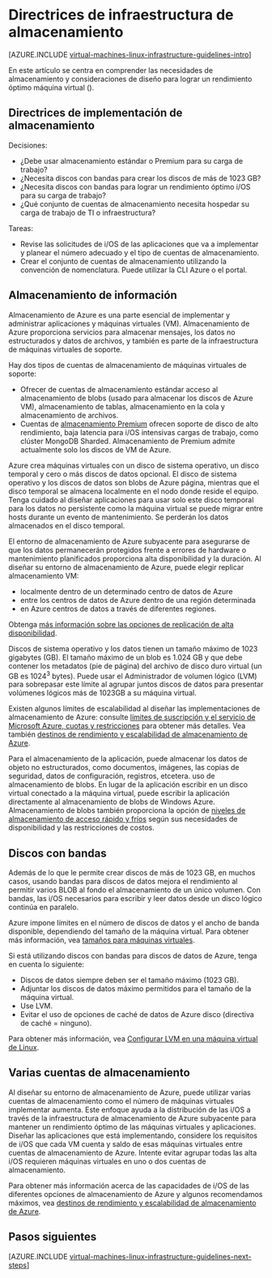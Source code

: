 <properties
    pageTitle="Directrices de soluciones de almacenamiento | Microsoft Azure"
    description="Obtenga información sobre las directrices de diseño e implementación claves para implementar soluciones de almacenamiento de servicios de infraestructura de Azure."
    documentationCenter=""
    services="virtual-machines-linux"
    authors="iainfoulds"
    manager="timlt"
    editor=""
    tags="azure-resource-manager"/>

<tags
    ms.service="virtual-machines-linux"
    ms.workload="infrastructure-services"
    ms.tgt_pltfrm="vm-linux"
    ms.devlang="na"
    ms.topic="article"
    ms.date="09/08/2016"
    ms.author="iainfou"/>

# <a name="storage-infrastructure-guidelines"></a>Directrices de infraestructura de almacenamiento

[AZURE.INCLUDE [virtual-machines-linux-infrastructure-guidelines-intro](../../includes/virtual-machines-linux-infrastructure-guidelines-intro.md)] 

En este artículo se centra en comprender las necesidades de almacenamiento y consideraciones de diseño para lograr un rendimiento óptimo máquina virtual ().


## <a name="implementation-guidelines-for-storage"></a>Directrices de implementación de almacenamiento

Decisiones:

- ¿Debe usar almacenamiento estándar o Premium para su carga de trabajo?
- ¿Necesita discos con bandas para crear los discos de más de 1023 GB?
- ¿Necesita discos con bandas para lograr un rendimiento óptimo i/OS para su carga de trabajo?
- ¿Qué conjunto de cuentas de almacenamiento necesita hospedar su carga de trabajo de TI o infraestructura?

Tareas:

- Revise las solicitudes de i/OS de las aplicaciones que va a implementar y planear el número adecuado y el tipo de cuentas de almacenamiento.
- Crear el conjunto de cuentas de almacenamiento utilizando la convención de nomenclatura. Puede utilizar la CLI Azure o el portal.


## <a name="storage"></a>Almacenamiento de información

Almacenamiento de Azure es una parte esencial de implementar y administrar aplicaciones y máquinas virtuales (VM). Almacenamiento de Azure proporciona servicios para almacenar mensajes, los datos no estructurados y datos de archivos, y también es parte de la infraestructura de máquinas virtuales de soporte.

Hay dos tipos de cuentas de almacenamiento de máquinas virtuales de soporte:

- Ofrecer de cuentas de almacenamiento estándar acceso al almacenamiento de blobs (usado para almacenar los discos de Azure VM), almacenamiento de tablas, almacenamiento en la cola y almacenamiento de archivos.
- Cuentas de [almacenamiento Premium](../storage/storage-premium-storage.md) ofrecen soporte de disco de alto rendimiento, baja latencia para i/OS intensivas cargas de trabajo, como clúster MongoDB Sharded. Almacenamiento de Premium admite actualmente solo los discos de VM de Azure.

Azure crea máquinas virtuales con un disco de sistema operativo, un disco temporal y cero o más discos de datos opcional. El disco de sistema operativo y los discos de datos son blobs de Azure página, mientras que el disco temporal se almacena localmente en el nodo donde reside el equipo. Tenga cuidado al diseñar aplicaciones para usar solo este disco temporal para los datos no persistente como la máquina virtual se puede migrar entre hosts durante un evento de mantenimiento. Se perderán los datos almacenados en el disco temporal.

El entorno de almacenamiento de Azure subyacente para asegurarse de que los datos permanecerán protegidos frente a errores de hardware o mantenimiento planificados proporciona alta disponibilidad y la duración. Al diseñar su entorno de almacenamiento de Azure, puede elegir replicar almacenamiento VM:

- localmente dentro de un determinado centro de datos de Azure
- entre los centros de datos de Azure dentro de una región determinada
- en Azure centros de datos a través de diferentes regiones.

Obtenga [más información sobre las opciones de replicación de alta disponibilidad](../storage/storage-introduction.md#replication-for-durability-and-high-availability).

Discos de sistema operativo y los datos tienen un tamaño máximo de 1023 gigabytes (GB). El tamaño máximo de un blob es 1.024 GB y que debe contener los metadatos (pie de página) del archivo de disco duro virtual (un GB es 1024<sup>3</sup> bytes). Puede usar el Administrador de volumen lógico (LVM) para sobrepasar este límite al agrupar juntos discos de datos para presentar volúmenes lógicos más de 1023GB a su máquina virtual.

Existen algunos límites de escalabilidad al diseñar las implementaciones de almacenamiento de Azure: consulte [límites de suscripción y el servicio de Microsoft Azure, cuotas y restricciones](azure-subscription-service-limits.md#storage-limits) para obtener más detalles. Vea también [destinos de rendimiento y escalabilidad de almacenamiento de Azure](../storage/storage-scalability-targets.md).

Para el almacenamiento de la aplicación, puede almacenar los datos de objeto no estructurados, como documentos, imágenes, las copias de seguridad, datos de configuración, registros, etcetera. uso de almacenamiento de blobs. En lugar de la aplicación escribir en un disco virtual conectado a la máquina virtual, puede escribir la aplicación directamente al almacenamiento de blobs de Windows Azure. Almacenamiento de blobs también proporciona la opción de [niveles de almacenamiento de acceso rápido y fríos](../storage/storage-blob-storage-tiers.md) según sus necesidades de disponibilidad y las restricciones de costos.


## <a name="striped-disks"></a>Discos con bandas
Además de lo que le permite crear discos de más de 1023 GB, en muchos casos, usando bandas para discos de datos mejora el rendimiento al permitir varios BLOB al fondo el almacenamiento de un único volumen. Con bandas, las i/OS necesarios para escribir y leer datos desde un disco lógico continúa en paralelo.

Azure impone límites en el número de discos de datos y el ancho de banda disponible, dependiendo del tamaño de la máquina virtual. Para obtener más información, vea [tamaños para máquinas virtuales](virtual-machines-linux-sizes.md).

Si está utilizando discos con bandas para discos de datos de Azure, tenga en cuenta lo siguiente:

- Discos de datos siempre deben ser el tamaño máximo (1023 GB).
- Adjuntar los discos de datos máximo permitidos para el tamaño de la máquina virtual.
- Use LVM.
- Evitar el uso de opciones de caché de datos de Azure disco (directiva de caché = ninguno).

Para obtener más información, vea [Configurar LVM en una máquina virtual de Linux](virtual-machines-linux-configure-lvm.md).


## <a name="multiple-storage-accounts"></a>Varias cuentas de almacenamiento

Al diseñar su entorno de almacenamiento de Azure, puede utilizar varias cuentas de almacenamiento como el número de máquinas virtuales implementar aumenta. Este enfoque ayuda a la distribución de las i/OS a través de la infraestructura de almacenamiento de Azure subyacente para mantener un rendimiento óptimo de las máquinas virtuales y aplicaciones. Diseñar las aplicaciones que está implementando, considere los requisitos de i/OS que cada VM cuenta y saldo de esas máquinas virtuales entre cuentas de almacenamiento de Azure. Intente evitar agrupar todas las alta i/OS requieren máquinas virtuales en uno o dos cuentas de almacenamiento.

Para obtener más información acerca de las capacidades de i/OS de las diferentes opciones de almacenamiento de Azure y algunos recomendamos máximos, vea [destinos de rendimiento y escalabilidad de almacenamiento de Azure](../storage/storage-scalability-targets.md).


## <a name="next-steps"></a>Pasos siguientes

[AZURE.INCLUDE [virtual-machines-linux-infrastructure-guidelines-next-steps](../../includes/virtual-machines-linux-infrastructure-guidelines-next-steps.md)] 